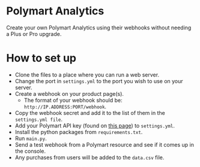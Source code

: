 # Polymart Analytics
Create your own Polymart Analytics using their webhooks without needing a Plus or Pro upgrade.

# How to set up
- Clone the files to a place where you can run a web server.
- Change the port in `settings.yml` to the port you wish to use on your server.
- Create a webhook on your product page(s).
  - The format of your webhook should be: `http://IP.ADDRESS:PORT/webhook`.
- Copy the webhook secret and add it to the list of them in the `settings.yml file`.
- Add your Polymart API key (found on [this page](https://polymart.org/account)) to `settings.yml`.
- Install the python packages from `requirements.txt`.
- Run `main.py`.
- Send a test webhook from a Polymart resource and see if it comes up in the console.
- Any purchases from users will be added to the `data.csv` file.
